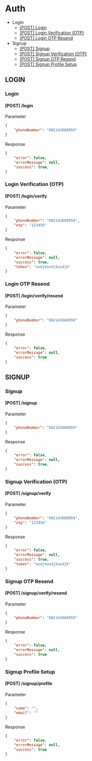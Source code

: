 # Auth
- Login
    - [[POST] Login](#post-login)
    - [[POST] Login Verification (OTP)](#post-loginverify)
    - [[POST] Login OTP Resend](post-loginverifyresend)
- Signup
    - [[POST] Signup](#post-signup)
    - [[POST] Signup Verification (OTP)](#post-signupverify)
    - [[POST] Signup OTP Resend](#post-signupverifyresend)
    - [[POST] Signup Profile Setup](#post-signupprofile)

## LOGIN

### Login
#### [POST] /login

Parameter
```json
{
    "phoneNumber": "082143688959"
}
```
Response
```json
{
    "error": false,
    "errorMessage": null,
    "success": true,
}
```

### Login Verification (OTP)
#### [POST] /login/verify

Parameter
```json
{
    "phoneNumber": "082143688959",
    "otp": "123456"
}
```
Response
```json
{
    "error": false,
    "errorMessage": null,
    "success": true,
    "token": "asdjkasdjkasdjk"
}
```

### Login OTP Resend
#### [POST] /login/verify/resend
Parameter
```json
{
    "phoneNumber": "082143688959"
}
```
Response
```json
{
    "error": false,
    "errorMessage": null,
    "success": true
}
```


## SIGNUP

### Signup
#### [POST] /signup

Parameter
```json
{
    "phoneNumber": "082143688959"
}
```
Response
```json
{
    "error": false,
    "errorMessage": null,
    "success": true,
}
```

### Signup Verification (OTP)
#### [POST] /signup/verify

Parameter
```json
{
    "phoneNumber": "082143688959",
    "otp": "123456"
}
```
Response
```json
{
    "error": false,
    "errorMessage": null,
    "success": true,
    "token": "asdjkasdjkasdjk"
}
```

### Signup OTP Resend
#### [POST] /signup/verify/resend
Parameter
```json
{
    "phoneNumber": "082143688959"
}
```
Response
```json
{
    "error": false,
    "errorMessage": null,
    "success": true
}
```
### Signup Profile Setup
#### [POST] /signup/profile

Parameter
```json
{
    "name": "",
    "email": ""
}
```
Response
```json
{
    "error": false,
    "errorMessage": null,
    "success": true
}
```